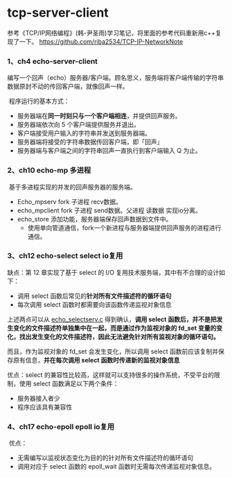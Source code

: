 # tcp-server-client
参考《TCP/IP网络编程》(韩-尹圣雨)学习笔记，将里面的参考代码重新用c++复现了一下。
https://github.com/riba2534/TCP-IP-NetworkNote

### 1、ch4 echo-server-client

​	编写一个回声（echo）服务器/客户端。顾名思义，服务端将客户端传输的字符串数据原封不动的传回客户端，就像回声一样。

​	程序运行的基本方式：

- 服务器端在**同一时刻只与一个客户端相连**，并提供回声服务。
- 服务器端依次向 5 个客户端提供服务并退出。
- 客户端接受用户输入的字符串并发送到服务器端。
- 服务器端将接受的字符串数据传回客户端，即「回声」
- 服务器端与客户端之间的字符串回声一直执行到客户端输入 Q 为止。

### 2、ch10 echo-mp 多进程

​	基于多进程实现的并发的回声服务器的服务端。

   - Echo_mpserv   fork 子进程 recv数据。
   - echo_mpclient  fork 子进程 send数据。父进程 读数据 实现io分离。
   - echo_store 添加功能，服务器端保存回声数据到文件中。
     - 使用单向管道通信，fork一个新进程与服务器端提供回声服务的进程进行通信。

### 3、ch12 echo-select select io复用

缺点：第 12 章实现了基于 select 的 I/O 复用技术服务端，其中有不合理的设计如下：

- 调用 select 函数后常见的**针对所有文件描述符的循环语句**
- 每次调用 select 函数时都需要向该函数传递监视对象信息

上述两点可以从 [echo_selectserv.c](https://github.com/riba2534/TCP-IP-NetworkNote/blob/master/ch12/echo_selectserv.c) 得到确认，**调用 select 函数后，并不是把发生变化的文件描述符单独集中在一起，而是通过作为监视对象的 fd_set 变量的变化，找出发生变化的文件描述符，因此无法避免针对所有监视对象的循环语句。**

而且，作为监视对象的 fd_set 会发生变化，所以调用 select 函数前应该复制并保存原有信息，**并在每次调用 select 函数时传递新的监视对象信息**

优点：select 的兼容性比较高，这样就可以支持很多的操作系统，不受平台的限制，使用 select 函数满足以下两个条件：

- 服务器接入者少
- 程序应该具有兼容性

### 4、ch17 echo-epoll  epoll io复用

​	优点：

- 无需编写以监视状态变化为目的的针对所有文件描述符的循环语句
- 调用对应于 select 函数的 epoll_wait 函数时无需每次传递监视对象信息。

  


